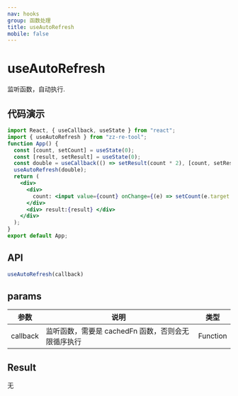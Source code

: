 ```yaml
---
nav: hooks
group: 函数处理
title: useAutoRefresh
mobile: false
---
```

# useAutoRefresh

监听函数，自动执行.

## 代码演示

```jsx
import React, { useCallback, useState } from "react";
import { useAutoRefresh } from "zz-re-tool";
function App() {
  const [count, setCount] = useState(0);
  const [result, setResult] = useState(0);
  const double = useCallback(() => setResult(count * 2), [count, setResult]);
  useAutoRefresh(double);
  return (
    <div>
      <div>
        count: <input value={count} onChange={(e) => setCount(e.target.value)} />
      </div>
      <div> result:{result} </div>
    </div>
  );
}
export default App;

```

## API

```js
useAutoRefresh(callback)
```

## params

| 参数     | 说明                                               | 类型     |
| -------- | -------------------------------------------------- | -------- |
| callback | 监听函数，需要是 cachedFn 函数，否则会无限循序执行 | Function |

## Result

无

